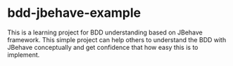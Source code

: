 # bdd-jbehave-example
This is a learning project for BDD understanding based on JBehave framework. This simple project can help others to understand the BDD with JBehave conceptually and get confidence that how easy this is to implement.
